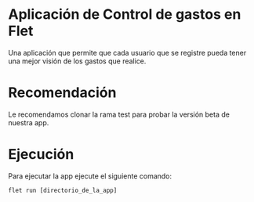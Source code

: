 # Aplicación de Control de gastos en Flet

Una aplicación que permite que cada usuario que se registre pueda tener una mejor visión de los gastos que realice.
# Recomendación
Le recomendamos clonar la rama test para probar la versión beta de nuestra app.

# Ejecución
Para ejecutar la app ejecute el siguiente comando:

```
flet run [directorio_de_la_app]
```